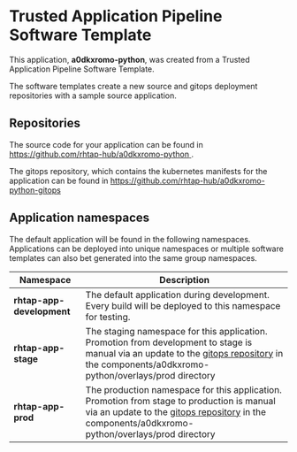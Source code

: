 # Trusted Application Pipeline Software Template

This application, **a0dkxromo-python**, was created from a Trusted Application Pipeline Software Template.

The software templates create a new source and gitops deployment repositories with a sample source application. 

## Repositories

The source code for your application can be found in [https://github.com/rhtap-hub/a0dkxromo-python ](https://github.com/rhtap-hub/a0dkxromo-python ).
 
The gitops repository, which contains the kubernetes manifests for the application can be found in 
[https://github.com/rhtap-hub/a0dkxromo-python-gitops ](https://github.com/rhtap-hub/a0dkxromo-python-gitops ) 

## Application namespaces 

The default application will be found in the following namespaces. Applications can be deployed into unique namespaces or multiple software templates can also bet generated into the same group namespaces.  

|  Namespace   |  Description   |  
| -------- | -------- |   
| **rhtap-app-development** | The default application during development. Every build will be deployed to this namespace for testing. | 
| **rhtap-app-stage** | The staging namespace for this application. Promotion from development to stage is manual via an update to the [gitops repository](https://github.com/rhtap-hub/a0dkxromo-python-gitops ) in the components/a0dkxromo-python/overlays/prod directory |  
| **rhtap-app-prod** | The production namespace for this application. Promotion from stage to production is manual via an update to the [gitops repository](https://github.com/rhtap-hub/a0dkxromo-python-gitops ) in the components/a0dkxromo-python/overlays/prod directory | 